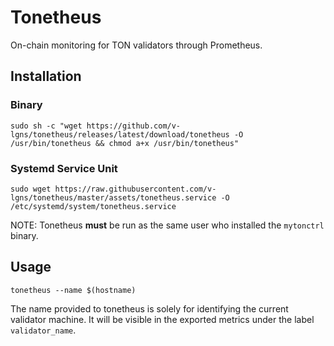 # Tonetheus

On-chain monitoring for TON validators through Prometheus.

## Installation
### Binary
```
sudo sh -c "wget https://github.com/v-lgns/tonetheus/releases/latest/download/tonetheus -O /usr/bin/tonetheus && chmod a+x /usr/bin/tonetheus"
```

### Systemd Service Unit
```
sudo wget https://raw.githubusercontent.com/v-lgns/tonetheus/master/assets/tonetheus.service -O /etc/systemd/system/tonetheus.service
```
NOTE: Tonetheus **must** be run as the same user who installed the `mytonctrl` binary.

## Usage
```
tonetheus --name $(hostname)
```
The name provided to tonetheus is solely for identifying the current validator machine. It will be visible in the exported metrics under the label `validator_name`.
